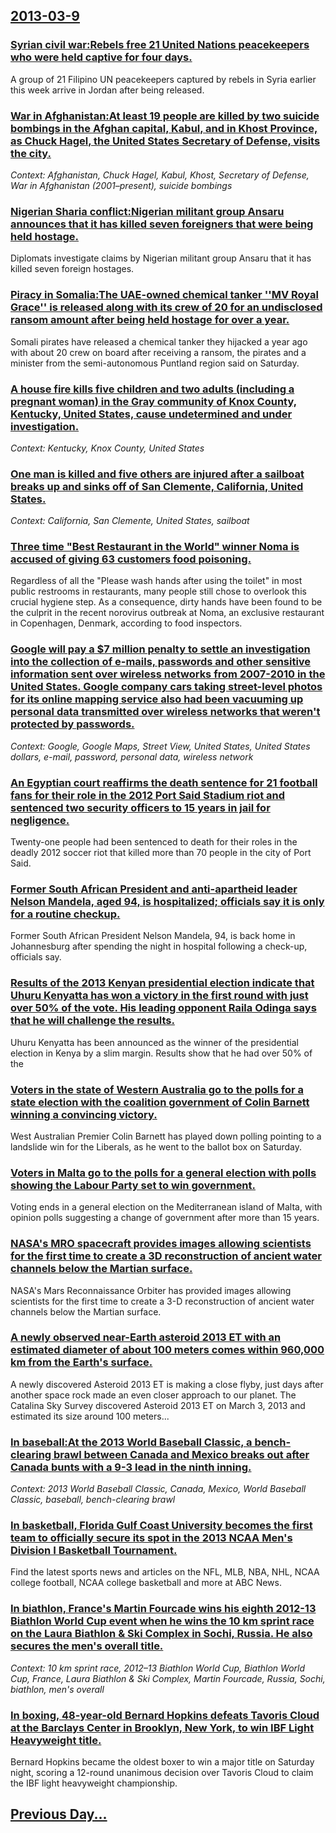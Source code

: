 ## [2013-03-9](/news/2013/03/9/index.md)

### [Syrian civil war:Rebels free 21 United Nations peacekeepers who were held captive for four days. ](/news/2013/03/9/syrian-civil-war-prebels-free-21-united-nations-peacekeepers-who-were-held-captive-for-four-days.md)
A group of 21 Filipino UN peacekeepers captured by rebels in Syria earlier this week arrive in Jordan after being released.

### [War in Afghanistan:At least 19 people are killed by two suicide bombings in the Afghan capital, Kabul, and in Khost Province, as Chuck Hagel, the United States Secretary of Defense, visits the city. ](/news/2013/03/9/war-in-afghanistan-pat-least-19-people-are-killed-by-two-suicide-bombings-in-the-afghan-capital-kabul-and-in-khost-province-as-chuck-hage.md)
_Context: Afghanistan, Chuck Hagel, Kabul, Khost, Secretary of Defense, War in Afghanistan (2001–present), suicide bombings_

### [Nigerian Sharia conflict:Nigerian militant group Ansaru announces that it has killed seven foreigners that were being held hostage. ](/news/2013/03/9/nigerian-sharia-conflict-pnigerian-militant-group-ansaru-announces-that-it-has-killed-seven-foreigners-that-were-being-held-hostage.md)
Diplomats investigate claims by Nigerian militant group Ansaru that it has killed seven foreign hostages.

### [Piracy in Somalia:The UAE-owned chemical tanker ''MV Royal Grace'' is released along with its crew of 20 for an undisclosed ransom amount after being held hostage for over a year. ](/news/2013/03/9/piracy-in-somalia-pthe-uae-owned-chemical-tanker-mv-royal-grace-is-released-along-with-its-crew-of-20-for-an-undisclosed-ransom-amount-a.md)
Somali pirates have released a chemical tanker they hijacked a year ago with about 20 crew on board after receiving a ransom, the pirates and a minister from the semi-autonomous Puntland region said on Saturday.

### [A house fire kills five children and two adults (including a pregnant woman) in the Gray community of Knox County, Kentucky, United States, cause undetermined and under investigation. ](/news/2013/03/9/a-house-fire-kills-five-children-and-two-adults-including-a-pregnant-woman-in-the-gray-community-of-knox-county-kentucky-united-states.md)
_Context: Kentucky, Knox County, United States_

### [One man is killed and five others are injured after a sailboat breaks up and sinks off of San Clemente, California, United States. ](/news/2013/03/9/one-man-is-killed-and-five-others-are-injured-after-a-sailboat-breaks-up-and-sinks-off-of-san-clemente-california-united-states.md)
_Context: California, San Clemente, United States, sailboat_

### [Three time "Best Restaurant in the World" winner Noma is accused of giving 63 customers food poisoning. ](/news/2013/03/9/three-time-best-restaurant-in-the-world-winner-noma-is-accused-of-giving-63-customers-food-poisoning.md)
Regardless of all the &#034;Please wash hands after using the toilet&#034; in most public restrooms in restaurants, many people still chose to overlook this crucial hygiene step. As a consequence, dirty hands have been found to be the culprit in the recent norovirus outbreak at Noma, an exclusive restaurant in Copenhagen, Denmark, according to food inspectors. 

### [Google will pay a $7 million penalty to settle an investigation into the collection of e-mails, passwords and other sensitive information sent over wireless networks from 2007-2010 in the United States. Google company cars taking street-level photos for its online mapping service also had been vacuuming up personal data transmitted over wireless networks that weren't protected by passwords. ](/news/2013/03/9/google-will-pay-a-7-million-penalty-to-settle-an-investigation-into-the-collection-of-e-mails-passwords-and-other-sensitive-information-se.md)
_Context: Google, Google Maps, Street View, United States, United States dollars, e-mail, password, personal data, wireless network_

### [An Egyptian court reaffirms the death sentence for 21 football fans for their role in the 2012 Port Said Stadium riot and sentenced two security officers to 15 years in jail for negligence. ](/news/2013/03/9/an-egyptian-court-reaffirms-the-death-sentence-for-21-football-fans-for-their-role-in-the-2012-port-said-stadium-riot-and-sentenced-two-secu.md)
Twenty-one people had been sentenced to death for their roles in the deadly 2012 soccer riot that killed more than 70 people in the city of Port Said.

### [Former South African President and anti-apartheid leader Nelson Mandela, aged 94, is hospitalized; officials say it is only for a routine checkup. ](/news/2013/03/9/former-south-african-president-and-anti-apartheid-leader-nelson-mandela-aged-94-is-hospitalized-officials-say-it-is-only-for-a-routine-ch.md)
Former South African President Nelson Mandela, 94, is back home in Johannesburg after spending the night in hospital following a check-up, officials say.

### [Results of the 2013 Kenyan presidential election indicate that Uhuru Kenyatta has won a victory in the first round with just over 50% of the vote. His leading opponent Raila Odinga says that he will challenge the results. ](/news/2013/03/9/results-of-the-2013-kenyan-presidential-election-indicate-that-uhuru-kenyatta-has-won-a-victory-in-the-first-round-with-just-over-50-of-the.md)
Uhuru Kenyatta has been announced as the winner of the presidential election in Kenya by a slim margin. Results show that he had over 50% of the

### [Voters in the state of Western Australia go to the polls for a state election with the coalition government of Colin Barnett winning a convincing victory. ](/news/2013/03/9/voters-in-the-state-of-western-australia-go-to-the-polls-for-a-state-election-with-the-coalition-government-of-colin-barnett-winning-a-convi.md)
West Australian Premier Colin Barnett has played down polling pointing to a landslide win for the Liberals, as he went to the ballot box on Saturday.

### [Voters in Malta go to the polls for a general election with polls showing the Labour Party set to win government. ](/news/2013/03/9/voters-in-malta-go-to-the-polls-for-a-general-election-with-polls-showing-the-labour-party-set-to-win-government.md)
Voting ends in a general election on the Mediterranean island of Malta, with opinion polls suggesting a change of government after more than 15 years.

### [NASA's MRO spacecraft provides images allowing scientists for the first time to create a 3D reconstruction of ancient water channels below the Martian surface. ](/news/2013/03/9/nasa-s-mro-spacecraft-provides-images-allowing-scientists-for-the-first-time-to-create-a-3d-reconstruction-of-ancient-water-channels-below-t.md)
NASA&#039;s Mars Reconnaissance Orbiter has provided images allowing scientists for the first time to create a 3-D reconstruction of ancient water channels below the Martian surface.

### [A newly observed near-Earth asteroid 2013 ET with an estimated diameter of about 100 meters comes within 960,000 km from the Earth's surface. ](/news/2013/03/9/a-newly-observed-near-earth-asteroid-2013-et-with-an-estimated-diameter-of-about-100-meters-comes-within-960-000-km-from-the-earth-s-surface.md)
A newly discovered Asteroid 2013 ET is making a close flyby, just days after another space rock made an even closer approach to our planet. The Catalina Sky Survey discovered Asteroid 2013 ET on March 3, 2013 and estimated its size around 100 meters...

### [In baseball:At the 2013 World Baseball Classic, a bench-clearing brawl between Canada and Mexico breaks out after Canada bunts with a 9-3 lead in the ninth inning. ](/news/2013/03/9/in-baseball-pat-the-2013-world-baseball-classic-a-bench-clearing-brawl-between-canada-and-mexico-breaks-out-after-canada-bunts-with-a-9a3.md)
_Context: 2013 World Baseball Classic, Canada, Mexico, World Baseball Classic, baseball, bench-clearing brawl_

### [In basketball, Florida Gulf Coast University becomes the first team to officially secure its spot in the 2013 NCAA Men's Division I Basketball Tournament. ](/news/2013/03/9/in-basketball-florida-gulf-coast-university-becomes-the-first-team-to-officially-secure-its-spot-in-the-2013-ncaa-men-s-division-i-basketba.md)
Find the latest sports news and articles on the NFL, MLB, NBA, NHL, NCAA college football, NCAA college basketball and more at ABC News.

### [In biathlon, France's Martin Fourcade wins his eighth 2012-13 Biathlon World Cup event when he wins the 10 km sprint race on the Laura Biathlon & Ski Complex in Sochi, Russia. He also secures the men's overall title. ](/news/2013/03/9/in-biathlon-france-s-martin-fourcade-wins-his-eighth-2012a13-biathlon-world-cup-event-when-he-wins-the-10-km-sprint-race-on-the-laura-bia.md)
_Context: 10 km sprint race, 2012–13 Biathlon World Cup, Biathlon World Cup, France, Laura Biathlon & Ski Complex, Martin Fourcade, Russia, Sochi, biathlon, men's overall_

### [In boxing, 48-year-old Bernard Hopkins defeats Tavoris Cloud at the Barclays Center in Brooklyn, New York, to win IBF Light Heavyweight title. ](/news/2013/03/9/in-boxing-48-year-old-bernard-hopkins-defeats-tavoris-cloud-at-the-barclays-center-in-brooklyn-new-york-to-win-ibf-light-heavyweight-titl.md)
Bernard Hopkins became the oldest boxer to win a major title on Saturday night, scoring a 12-round unanimous decision over Tavoris Cloud to claim the IBF light heavyweight championship.

## [Previous Day...](/news/2013/03/8/index.md)

